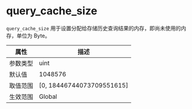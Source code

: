 query_cache_size 
=====================================

`query_cache_size` 用于设置分配给存储历史查询结果的内存，即尚未使用的内存，单位为 Byte。


| **属性** |           **描述**            |
|--------|-----------------------------|
| 参数类型   | uint                        |
| 默认值    | 1048576                     |
| 取值范围   | \[0, 18446744073709551615\] |
| 生效范围   | Global                      |



